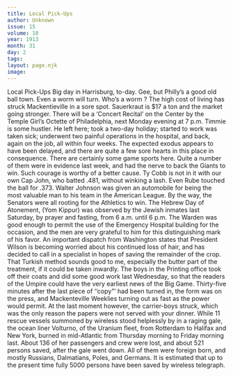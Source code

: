 ```yaml
---
title: Local Pick-Ups
author: Unknown
issue: 15
volume: 10
year: 1913
month: 31
day: 2
tags:
layout: page.njk
image:
---
```

Local Pick-Ups   Big day in Harrisburg, to-day.    Gee, but Philly’s a good old ball town.    Even a worm will turn. Who’s a worm ?    The high cost of living has struck Mackentieville in a sore spot. Sauerkraut is $17 a ton and the market going stronger.    There will be a ‘Concert Recital’ on the Center by the Temple Girl’s Octette of Philadelphia, next Monday evening at 7 p.m.    Timmie is some hustler. He left here; took a two-day holiday; started to work was taken sick; underwent two painful operations in the hospital, and back, again on the job, all within four weeks.    The expected exodus appears to have been delayed, and there are quite a few sore hearts in this place in consequence.    There are certainly some game sports here. Quite a number of them were in evidence last week, and had the nerve to back the Giants to win. Such courage is worthy of a better cause.    Ty Cobb is not in it with our own Cap John, who batted .481, without winking a lash. Even Rube touched the ball for .373.    Walter Johnson was given an automobile for being the most valuable man to his team in the American League. By the way, the Senators were all rooting for the Athletics to win.   The Hebrew Day of Atonement, (Yom Kippur) was observed by the Jewish inmates last Saturday, by prayer and fasting, from 6 a.m. until 6 p.m. The Warden was good enough to permit the use of the Emergency Hospital building for the occasion, and the men are very grateful to him for this distinguishing mark of his favor.    An important dispatch from Washington states that President Wilson is becoming worried about his continued loss of hair, and has decided to call in a specialist in hopes of saving the remainder of the crop. That Turkish method sounds good to me, especially the butter part of the treatment, if it could be taken inwardly.   The boys in the Printing office took off their coats and did some good work last Wednesday, so that the readers of the Umpire could have the very earliest news of the Big Game. Thirty-five minutes after the last piece of ‘‘copy”’ had been turned in, the form was on the press, and Mackenteville Weeklies turning out as fast as the power would permit. At the last moment however, the carrier-boys struck, which was the only reason the papers were not served with your dinner.    While 11 rescue vessels summoned by wireless stood helplessly by in a raging gale, the ocean liner Volturno, of the Uranium fleet, from Rotterdam to Halifax and New York, burned in mid-Atlantic from Thursday morning to Friday morning last. About 136 of her passengers and crew were lost, and about 521 persons saved, after the gale went down. All of them were foreign born, and mostly Russians, Dalmatians, Poles, and Germans.    It is estimated that up to the present time fully 5000 persons have been saved by wireless telegraph.
